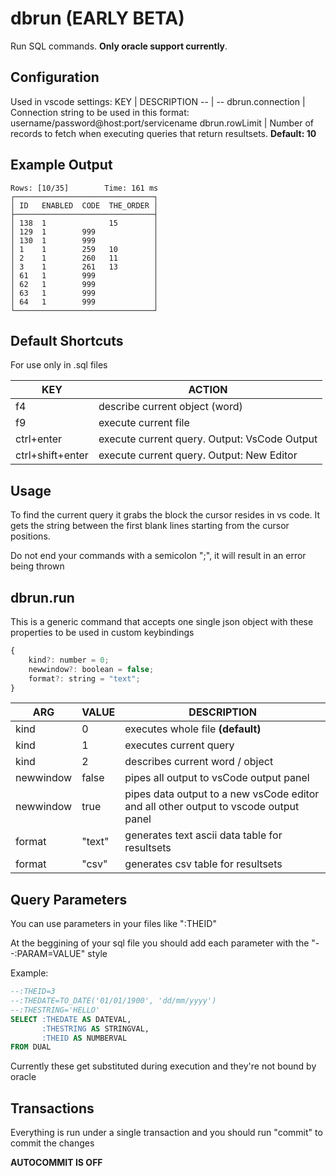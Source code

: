 # dbrun (EARLY BETA)
Run SQL commands. **Only oracle support currently**. 

## Configuration
Used in vscode settings:
KEY | DESCRIPTION
-- | --
dbrun.connection | Connection string to be used in this format: username/password@host:port/servicename
dbrun.rowLimit | Number of records to fetch when executing queries that return resultsets. **Default: 10**

## Example Output

```
Rows: [10/35]        Time: 161 ms
┌───────────────────────────────┐
│ ID   ENABLED  CODE  THE_ORDER │
├───────────────────────────────┤
│ 138  1              15        │
│ 129  1        999             │
│ 130  1        999             │
│ 1    1        259   10        │
│ 2    1        260   11        │
│ 3    1        261   13        │
│ 61   1        999             │
│ 62   1        999             │
│ 63   1        999             │
│ 64   1        999             │
└───────────────────────────────┘
```

## Default Shortcuts
 For use only in .sql files

 KEY | ACTION
 -|-
 f4 | describe current object (word)
 f9 | execute current file
 ctrl+enter | execute current query. Output: VsCode Output
 ctrl+shift+enter | execute current query. Output: New Editor

## Usage

To find the current query it grabs the block the cursor resides in vs code. It gets the string between the first blank lines starting from the cursor positions.

Do not end your commands with a semicolon ";", it will result in an error being thrown

## dbrun.run

This is a generic command that accepts one single json object with these properties to be used in custom keybindings
``` js
{
	kind?: number = 0;
	newwindow?: boolean = false;
	format?: string = "text";
}
```
ARG | VALUE | DESCRIPTION
-- | -- | --
kind | 0 | executes whole file **(default)**
kind | 1 | executes current query 
kind | 2 | describes current word / object
newwindow |false | pipes all output to vsCode output panel
newwindow | true | pipes data output to a new vsCode editor and all other output to vscode output panel
format | "text" | generates text ascii data table for resultsets
format | "csv" | generates csv table for resultsets

## Query Parameters
You can use parameters in your files like ":THEID"

At the beggining of your sql file you should add each parameter with the "--:PARAM=VALUE" style

Example:
``` sql
--:THEID=3
--:THEDATE=TO_DATE('01/01/1900', 'dd/mm/yyyy')
--:THESTRING='HELLO'
SELECT :THEDATE AS DATEVAL, 
       :THESTRING AS STRINGVAL, 
       :THEID AS NUMBERVAL 
FROM DUAL
```

Currently these get substituted during execution and they're not bound by oracle

## Transactions
Everything is run under a single transaction and you should run "commit" to commit the changes

**AUTOCOMMIT IS OFF**